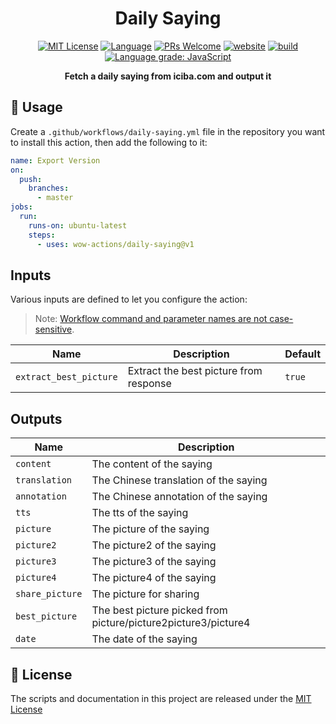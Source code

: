 <h1 align="center">Daily Saying</h1>

<p align="center">
  <a href="/wow-actions/daily-saying/blob/master/LICENSE"><img alt="MIT License" src="https://img.shields.io/github/license/wow-actions/daily-saying?style=flat-square"></a>
  <a href="https://www.typescriptlang.org" rel="nofollow"><img alt="Language" src="https://img.shields.io/badge/language-TypeScript-blue.svg?style=flat-square"></a>
  <a href="https://github.com/wow-actions/daily-saying/pulls"><img alt="PRs Welcome" src="https://img.shields.io/badge/PRs-Welcome-brightgreen.svg?style=flat-square" ></a>
  <a href="https://github.com/marketplace/actions/daily-saying" rel="nofollow"><img alt="website" src="https://img.shields.io/static/v1?label=&labelColor=505050&message=marketplace&color=0076D6&style=flat-square&logo=google-chrome&logoColor=0076D6" ></a>
  <a href="https://github.com/wow-actions/daily-saying/actions/workflows/release.yml"><img alt="build" src="https://img.shields.io/github/workflow/status/wow-actions/daily-saying/Release/master?logo=github&style=flat-square" ></a>
  <a href="https://lgtm.com/projects/g/wow-actions/daily-saying/context:javascript" rel="nofollow"><img alt="Language grade: JavaScript" src="https://img.shields.io/lgtm/grade/javascript/g/wow-actions/daily-saying.svg?logo=lgtm&style=flat-square" ></a>
</p>

<p align="center">
  <strong>Fetch a daily saying from iciba.com and output it</strong>
</p>

## 🚀 Usage

Create a `.github/workflows/daily-saying.yml` file in the repository you want to install this action, then add the following to it:

```yml
name: Export Version
on:
  push:
    branches:
      - master
jobs:
  run:
    runs-on: ubuntu-latest
    steps:
      - uses: wow-actions/daily-saying@v1
```

## Inputs

Various inputs are defined to let you configure the action:

> Note: [Workflow command and parameter names are not case-sensitive](https://docs.github.com/en/free-pro-team@latest/actions/reference/workflow-commands-for-github-actions#about-workflow-commands).

| Name                   | Description                            | Default |
| ---------------------- | -------------------------------------- | ------- |
| `extract_best_picture` | Extract the best picture from response | `true`  |

## Outputs

| Name | Description |
| --- | --- |
| `content` | The content of the saying |
| `translation` | The Chinese translation of the saying |
| `annotation` | The Chinese annotation of the saying |
| `tts` | The tts of the saying |
| `picture` | The picture of the saying |
| `picture2` | The picture2 of the saying |
| `picture3` | The picture3 of the saying |
| `picture4` | The picture4 of the saying |
| `share_picture` | The picture for sharing |
| `best_picture` | The best picture picked from picture/picture2picture3/picture4 |
| `date` | The date of the saying |

## 🔖 License

The scripts and documentation in this project are released under the [MIT License](LICENSE)
